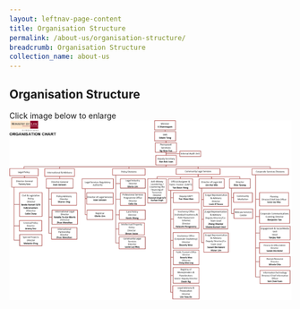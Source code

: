 ```yaml
---
layout: leftnav-page-content
title: Organisation Structure
permalink: /about-us/organisation-structure/
breadcrumb: Organisation Structure
collection_name: about-us
---
```


Organisation Structure
---

Click image below to enlarge<br>
<a href="/files/MinLaw Org Structure May 19.pdf"><img src="/images/1557104237572.png"></a>



